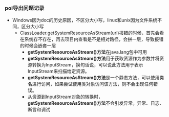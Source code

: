 ### poi导出问题记录

* Windows因为doc的历史原因，不区分大小写，linux和unix因为文件系统不同，区分大小写
  * ClassLoader.getSystemResourceAsStream(url)报错的时候，首先会看在系统存不存在，再去项目内查看是不是相对路径，会拼一层，导致报错的时候会嵌套一层
    * **getSystemResourceAsStream()方法**在java.lang包中可用
    * **getSystemResourceAsStream()方法**用于获取资源作为参数并将资源转换为InputStream，换句话说，可以说此方法用于表示InputStream来扫描给定资源。
    * **getSystemResourceAsStream()方法**是一个静态方法，可以使用类名进行访问，如果尝试使用类对象访问该方法，则不会出现任何错误。
    * 从资源到InputStream对象的转换时， **getSystemResourceAsStream()方法**不会引发异常。异常、日志、断言和调试